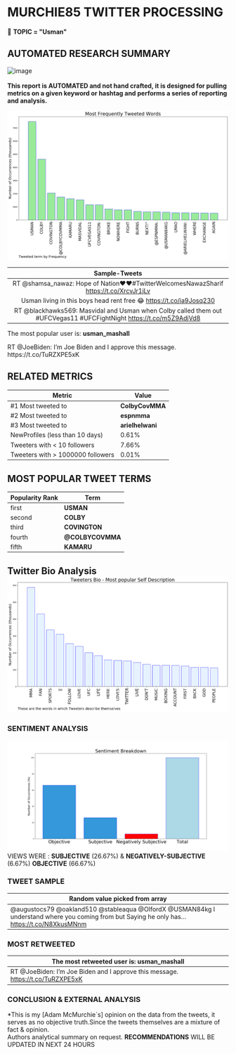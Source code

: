 # MURCHIE85 TWITTER PROCESSING 
&#x1F34E; **TOPIC = "Usman"**

## AUTOMATED RESEARCH SUMMARY

![image](https://marketingplatform.google.com/about/static/images/gmp/analytics-smb-benefit.jpg)
<br></br>
<b> This report is AUTOMATED and not hand crafted, it is designed for pulling metrics on a given keyword or hashtag and performs a series of reporting and analysis.</b>



![image](TWEETS.png)



|                **Sample-Tweets**        |
| :-------------: |
| RT @shamsa_nawaz: Hope of Nation❤❤#TwitterWelcomesNawazSharif https://t.co/XrcvJr1jLv |
| Usman living in this boys head rent free 😂 https://t.co/ia9Josq230 |
| RT @blackhawks569: Masvidal and Usman when Colby called them out #UFCVegas11 #UFCFightNight https://t.co/m5Z9AdjVd8 |

The most popular user is: **usman_mashall**
<div class="alert alert-block alert-danger"> RT @JoeBiden: I’m Joe Biden and I approve this message. https://t.co/TuRZXPE5xK</div>

## RELATED METRICS<br>
| Metric | Value |
| ------------- | ------------- |
| #1 Most tweeted to  | **ColbyCovMMA** |
| #2 Most tweeted to  | **espnmma** |
| #3 Most tweeted to  | **arielhelwani** |
| NewProfiles (less than 10 days) | 0.61%  |
| Tweeters with < 10 followers  | 7.66%|
| Tweeters with > 1000000 followers  | 0.01%  |



## MOST POPULAR TWEET TERMS 


| Popularity Rank  | Term |
| ------------- | ------------- |
| first  | **USMAN**  |
| second  | **COLBY**  |
| third  | **COVINGTON** |
| fourth  | **@COLBYCOVMMA**  |
| fifth  | **KAMARU**  |


## Twitter Bio Analysis![image](BIO.png)
### SENTIMENT ANALYSIS
![image](sentiment.png)
VIEWS WERE : **SUBJECTIVE**  (26.67%) & **NEGATIVELY-SUBJECTIVE** (6.67%) **OBJECTIVE** (66.67%)

### TWEET SAMPLE 
| Random value picked from array |
| ------------- |
|@augustocs79 @oakland510 @stableaqua @OlfordX @USMAN84kg I understand where you coming from but Saying he only has… https://t.co/N8XkusMNnm |

### MOST RETWEETED 

| The most retweeted user is: **usman_mashall**  |
| ------------- |
| RT @JoeBiden: I’m Joe Biden and I approve this message. https://t.co/TuRZXPE5xK |

### CONCLUSION & EXTERNAL ANALYSIS

*This is my [Adam McMurchie`s] opinion on the data from the tweets, it serves as no objective truth.Since the tweets themselves are a mixture of fact & opinion.<br>
Authors analytical summary on request.
**RECOMMENDATIONS** WILL BE UPDATED IN NEXT  24 HOURS <br>